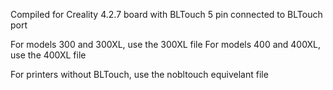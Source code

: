 Compiled for Creality 4.2.7 board with BLTouch 5 pin connected to BLTouch port

For models 300 and 300XL, use the 300XL file
For models 400 and 400XL, use the 400XL file

For printers without BLTouch, use the nobltouch equivelant file